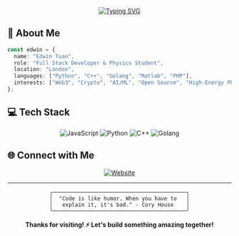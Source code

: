 
<div align="center">

[![Typing SVG](https://readme-typing-svg.herokuapp.com?font=JetBrains+Mono&weight=500&size=24&pause=1000&color=00FF00&background=000000&center=true&vCenter=true&width=600&lines=Full+Stack+Developer;Blockchain+Enthusiast;Open+Source+Contributor;Always+Learning+New+Tech)](https://git.io/typing-svg)

</div>

## 🚀 About Me

```typescript
const edwin = {
  name: "Edwin Tuan",
  role: "Full Stack Developer & Physics Student",
  location: "London",
  languages: ["Python", "C++", "Golang", "Matlab", "PHP"],
  interests: ["Web3", "Crypto", "AI/ML", "Open Source", "High-Energy Physics"],
};
```

## 💻 Tech Stack

<div align="center">

![JavaScript](https://img.shields.io/badge/JavaScript-F7DF1E?style=for-the-badge&logo=javascript&logoColor=black)
![Python](https://img.shields.io/badge/Python-14354C?style=for-the-badge&logo=python&logoColor=white)
![C++](https://img.shields.io/badge/C++-000000?style=for-the-badge&logo=c&logoColor=white)
![Golang](https://img.shields.io/badge/Golang-000000?style=for-the-badge&logo=go&logoColor=white)

</div>

## 🌐 Connect with Me

<div align="center">

[![Website](https://img.shields.io/badge/Website-000000?style=for-the-badge&logoColor=white)](https://www.edwintuan.com)


</div>

---

<div align="center">

```
╭──────────────────────────────────────────╮
│  "Code is like humor. When you have to   │
│   explain it, it's bad." - Cory House    │
╰──────────────────────────────────────────╯
```

**Thanks for visiting! ⚡ Let's build something amazing together!**

</div>
